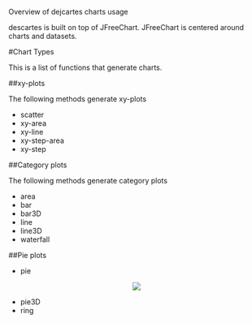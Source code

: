 Overview of dejcartes charts usage

descartes is built on top of JFreeChart.  JFreeChart is centered around charts and datasets.


#Chart Types

This is a list of functions that generate charts.

##xy-plots

The following methods generate xy-plots

* scatter
* xy-area
* xy-line
* xy-step-area
* xy-step


##Category plots

The following methods generate category plots

* area
* bar
* bar3D
* line
* line3D
* waterfall

##Pie plots

* pie

<div align="center">
	<img src="http://cloud.github.com/downloads/francoisdevlin/dejcartes/test-pie.png">
</div>

* pie3D
* ring